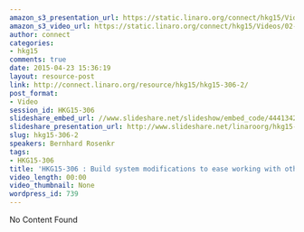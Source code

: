```yaml
---
amazon_s3_presentation_url: https://static.linaro.org/connect/hkg15/Videos/02-11-Wednesday/HKG15-306.pdf
amazon_s3_video_url: https://static.linaro.org/connect/hkg15/Videos/02-11-Wednesday/HKG15-306+Introducing+Aster+-+a+tool+for+remote+GUI+testing+on+AOSP.mp4
author: connect
categories:
- hkg15
comments: true
date: 2015-04-23 15:36:19
layout: resource-post
link: http://connect.linaro.org/resource/hkg15/hkg15-306-2/
post_format:
- Video
session_id: HKG15-306
slideshare_embed_url: //www.slideshare.net/slideshow/embed_code/44413424
slideshare_presentation_url: http://www.slideshare.net/linaroorg/hkg15-306-build-system-modifications-to-ease-working-with-other-aosp-projects
slug: hkg15-306-2
speakers: Bernhard Rosenkr
tags:
- HKG15-306
title: 'HKG15-306 : Build system modifications to ease working with other AOSP projects'
video_length: 00:00
video_thumbnail: None
wordpress_id: 739
---
```


No Content Found